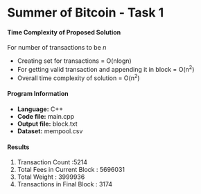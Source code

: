 # Summer of Bitcoin - Task 1

#### Time Complexity of Proposed Solution
For number of transactions to be *n*
- Creating set for transactions = O(nlogn)
- For getting valid transaction and appending it in block = O(n<sup>2</sup>)
- Overall time complexity of solution = O(n<sup>2</sup>)

#### Program Information
- **Language:** C++
- **Code file:** main.cpp
- **Output file:** block.txt
- **Dataset:** mempool.csv

#### Results
1. Transaction Count :5214
2. Total Fees in Current Block : 5696031
3. Total Weight : 3999936
4. Transactions in Final Block : 3174